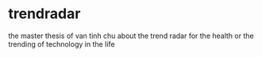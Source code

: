 # trendradar
the master thesis of van tinh chu about the trend radar for the health or the trending of technology in the life
